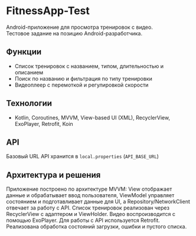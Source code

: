 # FitnessApp-Test
Android-приложение для просмотра тренировок с видео.  
Тестовое задание на позицию Android-разработчика.


## Функции
- Список тренировок с названием, типом, длительностью и описанием
- Поиск по названию и фильтрация по типу тренировки
- Видеоплеер с перемоткой и регулировкой скорости

## Технологии
- Kotlin, Coroutines, MVVM, View-based UI (XML), RecyclerView, ExoPlayer, Retrofit, Koin

## API
Базовый URL API хранится в `local.properties` (`API_BASE_URL`)

## Архитектура и решения
Приложение построено по архитектуре MVVM: View отображает данные и обрабатывает ввод пользователя, ViewModel управляет состоянием и подготавливает данные для UI, а Repository/NetworkClient отвечает за работу с API.
Список тренировок реализован через RecyclerView с адаптером и ViewHolder. 
Видео воспроизводится с помощью ExoPlayer.
Для работы с API используется Retrofit.
Реализована обработка состояний загрузки, ошибки и пустого списка.